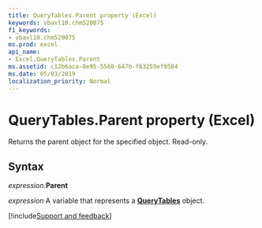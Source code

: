 ```yaml
---
title: QueryTables.Parent property (Excel)
keywords: vbaxl10.chm520075
f1_keywords:
- vbaxl10.chm520075
ms.prod: excel
api_name:
- Excel.QueryTables.Parent
ms.assetid: c12b6aca-8e95-5560-647b-f63259ef9584
ms.date: 05/03/2019
localization_priority: Normal
---
```



# QueryTables.Parent property (Excel)

Returns the parent object for the specified object. Read-only.


## Syntax

_expression_.**Parent**

_expression_ A variable that represents a **[QueryTables](Excel.QueryTables.md)** object.




[!include[Support and feedback](~/includes/feedback-boilerplate.md)]